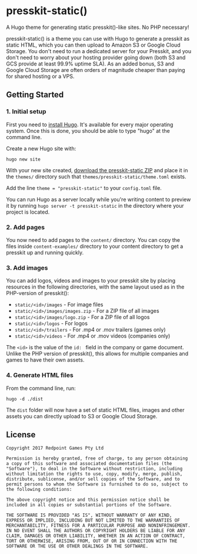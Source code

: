 # presskit-static()

A Hugo theme for generating static presskit()-like sites. No PHP necessary!

presskit-static() is a theme you can use with Hugo to generate a presskit as static HTML, which you can then upload to Amazon S3 or Google Cloud Storage. You don't need to run a dedicated server for your Presskit, and you don't need to worry about your hosting provider going down (both S3 and GCS provide at least 99.9% uptime SLA). As an added bonus, S3 and Google Cloud Storage are often orders of magnitude cheaper than paying for shared hosting or a VPS.

## Getting Started

### 1. Initial setup

First you need to [install Hugo](https://gohugo.io/getting-started/installing/). It's available for every major operating system. Once this is done, you should be able to type "hugo" at the command line.

Create a new Hugo site with:

```
hugo new site
```

With your new site created, [download the presskit-static ZIP](https://github.com/RedpointGames/presskit-static/archive/master.zip) and place it in the `themes/` directory such that `themes/presskit-static/theme.toml` exists.

Add the line `theme = "presskit-static"` to your `config.toml` file.

You can run Hugo as a server locally while you're writing content to preview it by running `hugo server -t presskit-static` in the directory where your project is located.

### 2. Add pages

You now need to add pages to the `content/` directory.  You can copy the files inside `content-examples/` directory to your content directory to get a presskit up and running quickly.

### 3. Add images

You can add logos, videos and images to your presskit site by placing resources in the following directories, with the same layout used as in the PHP-version of presskit():

- `static/<id>/images` - For image files
- `static/<id>/images/images.zip` - For a ZIP file of all images
- `static/<id>/images/logo.zip` - For a ZIP file of all logos
- `static/<id>/logos` - For logos
- `static/<id>/trailers` - For .mp4 or .mov trailers (games only)
- `static/<id>/videos` - For .mp4 or .mov videos (companies only)

The `<id>` is the value of the `id: ` field in the company or game document. Unlike the PHP version of presskit(), this allows for multiple companies and games to have their own assets.

### 4. Generate HTML files

From the command line, run:

```
hugo -d ./dist
```

The `dist` folder will now have a set of static HTML files, images and other assets you can directly upload to S3 or Google Cloud Storage.

## License

```
Copyright 2017 Redpoint Games Pty Ltd

Permission is hereby granted, free of charge, to any person obtaining a copy of this software and associated documentation files (the "Software"), to deal in the Software without restriction, including without limitation the rights to use, copy, modify, merge, publish, distribute, sublicense, and/or sell copies of the Software, and to permit persons to whom the Software is furnished to do so, subject to the following conditions:

The above copyright notice and this permission notice shall be included in all copies or substantial portions of the Software.

THE SOFTWARE IS PROVIDED "AS IS", WITHOUT WARRANTY OF ANY KIND, EXPRESS OR IMPLIED, INCLUDING BUT NOT LIMITED TO THE WARRANTIES OF MERCHANTABILITY, FITNESS FOR A PARTICULAR PURPOSE AND NONINFRINGEMENT. IN NO EVENT SHALL THE AUTHORS OR COPYRIGHT HOLDERS BE LIABLE FOR ANY CLAIM, DAMAGES OR OTHER LIABILITY, WHETHER IN AN ACTION OF CONTRACT, TORT OR OTHERWISE, ARISING FROM, OUT OF OR IN CONNECTION WITH THE SOFTWARE OR THE USE OR OTHER DEALINGS IN THE SOFTWARE.
```